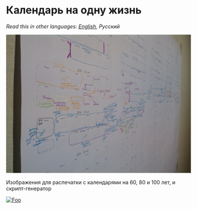 # Календарь на одну жизнь

_Read this in other languages: _[_English_](README.md)_, Русский_

![Пример календаря](https://raw.githubusercontent.com/notdest/png-many-years-calendar/master/img/foto.JPG )

Изображения для распечатки с календарями на 60, 80 и 100 лет, и скрипт-генератор







[![Foo](http://www.google.com.au/images/nav_logo7.png)](http://google.com.au/)

